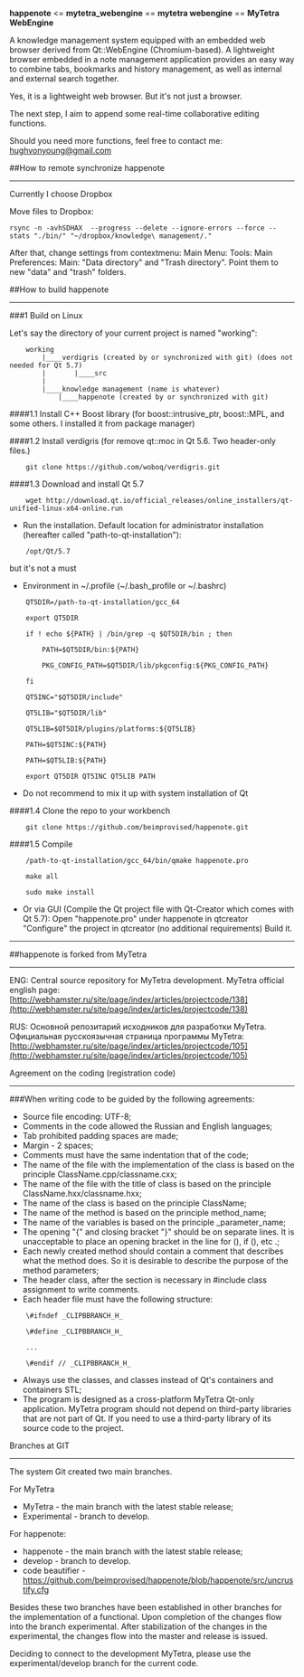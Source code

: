 
**happenote** <= **mytetra_webengine** == **mytetra webengine** == **MyTetra WebEngine**

A knowledge management system equipped with an embedded web browser derived from Qt::WebEngine (Chromium-based). A lightweight browser embedded in a note management application provides an easy way to combine tabs, bookmarks and history management, as well as internal and external search together.

Yes, it is a lightweight web browser. But it's not just a browser.

The next step, I aim to append some real-time collaborative editing functions.

Should you need more functions, feel free to contact me: hughvonyoung@gmail.com

##How to remote synchronize happenote
_______________________________________________________________________

Currently I choose Dropbox

Move files to Dropbox:

	rsync -n -avhSDHAX  --progress --delete --ignore-errors --force --stats "./bin/" "~/dropbox/knowledge\ management/."

After that, change settings from contextmenu: Main Menu: Tools: Main Preferences: Main: "Data directory" and "Trash directory". Point them to new "data" and "trash" folders.

##How to build happenote
_______________________________________________________________________

###1 Build on Linux

Let's say the directory of your current project is named "working":
```
	working
	    |____verdigris (created by or synchronized with git) (does not needed for Qt 5.7)
	    |       |____src
	    |
	    |____knowledge management (name is whatever)
		    |____happenote (created by or synchronized with git)
```
####1.1 Install C++ Boost library (for boost::intrusive_ptr, boost::MPL, and some others. I installed it from package manager)

####1.2 Install verdigris (for remove qt::moc in Qt 5.6. Two header-only files.)
```
	git clone https://github.com/woboq/verdigris.git
```
####1.3 Download and install Qt 5.7
```
	wget http://download.qt.io/official_releases/online_installers/qt-unified-linux-x64-online.run
```
* Run the installation. Default location for administrator installation (hereafter called "path-to-qt-installation"):
```
	/opt/Qt/5.7
```
but it's not a must

* Environment in ~/.profile (~/.bash_profile or ~/.bashrc)
```
	QT5DIR=/path-to-qt-installation/gcc_64

	export QT5DIR

	if ! echo ${PATH} | /bin/grep -q $QT5DIR/bin ; then

	    PATH=$QT5DIR/bin:${PATH}

	    PKG_CONFIG_PATH=$QT5DIR/lib/pkgconfig:${PKG_CONFIG_PATH}

	fi

	QT5INC="$QT5DIR/include"

	QT5LIB="$QT5DIR/lib"

	QT5LIB=$QT5DIR/plugins/platforms:${QT5LIB}

	PATH=$QT5INC:${PATH}

	PATH=$QT5LIB:${PATH}

	export QT5DIR QT5INC QT5LIB PATH
```
* Do not recommend to mix it up with system installation of Qt

####1.4 Clone the repo to your workbench
```
	git clone https://github.com/beimprovised/happenote.git
```
####1.5 Compile
```
	/path-to-qt-installation/gcc_64/bin/qmake happenote.pro

	make all

	sudo make install
```
* Or via GUI (Compile the Qt project file with Qt-Creator which comes with Qt 5.7):
        Open "happenote.pro" under happenote in qtcreator
        "Configure" the project in qtcreator (no additional requirements)
        Build it.

_______________________________________________________________________

##happenote is forked from MyTetra
_______________________________________________________________________

ENG: Central source repository for MyTetra development.
MyTetra official english page: [http://webhamster.ru/site/page/index/articles/projectcode/138](http://webhamster.ru/site/page/index/articles/projectcode/138)

RUS: Основной репозитарий исходников для разработки MyTetra.
Официальная русскоязычная страница программы MyTetra: [http://webhamster.ru/site/page/index/articles/projectcode/105](http://webhamster.ru/site/page/index/articles/projectcode/105)

Agreement on the coding (registration code)

_______________________________________________________________________

###When writing code to be guided by the following agreements:

* Source file encoding: UTF-8;
* Comments in the code allowed the Russian and English languages;
* Tab prohibited padding spaces are made;
* Margin - 2 spaces;
* Comments must have the same indentation that of the code;
* The name of the file with the implementation of the class is based on the principle ClassName.cpp/classname.cxx;
* The name of the file with the title of class is based on the principle ClassName.hxx/classname.hxx;
* The name of the class is based on the principle ClassName;
* The name of the method is based on the principle method_name;
* The name of the variables is based on the principle _parameter_name;
* The opening "{" and closing bracket "}" should be on separate lines. It is unacceptable to place an opening bracket in the line for (), if (), etc .;
* Each newly created method should contain a comment that describes what the method does. So it is desirable to describe the purpose of the method parameters;
* The header class, after the section is necessary in #include class assignment to write comments.
* Each header file must have the following structure:
```
	\#ifndef _CLIPBBRANCH_H_

	\#define _CLIPBBRANCH_H_

	...

	\#endif // _CLIPBBRANCH_H_
```
* Always use the classes, and classes instead of Qt's containers and containers STL;
* The program is designed as a cross-platform MyTetra Qt-only application. MyTetra program should not depend on third-party libraries that are not part of Qt. If you need to use a third-party library of its source code to the project.

Branches at GIT
_______________________________________________________________________

The system Git created two main branches.

For MyTetra

* MyTetra       - the main branch with the latest stable release;
* Experimental  - branch to develop.

For happenote:

* happenote - the main branch with the latest stable release;
* develop           - branch to develop.
* code beautifier   - https://github.com/beimprovised/happenote/blob/happenote/src/uncrustify.cfg

Besides these two branches have been established in other branches for the implementation of a functional. Upon completion of the changes flow into the branch experimental. After stabilization of the changes in the experimental, the changes flow into the master and release is issued.

Deciding to connect to the development MyTetra, please use the experimental/develop branch for the current code.
